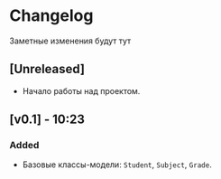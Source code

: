 # Changelog

Заметные изменения будут тут

## [Unreleased]

*   Начало работы над проектом.

## [v0.1] - 10:23
### Added
- Базовые классы-модели: `Student`, `Subject`, `Grade`.